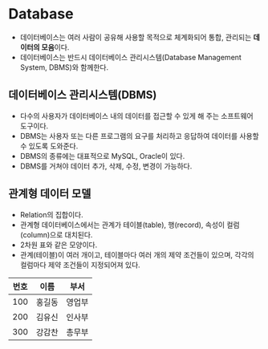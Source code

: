 # Database
- 데이터베이스는 여러 사람이 공유해 사용할 목적으로 체계화되어 통합, 관리되는 **데이터의 모음**이다.
- 데이터베이스는 반드시 데이터베이스 관리시스템(Database Management System, DBMS)와 함께한다.

## 데이터베이스 관리시스템(DBMS)
- 다수의 사용자가 데이터베이스 내의 데이터를 접근할 수 있게 해 주는 소프트웨어 도구이다.
- DBMS는 사용자 또는 다른 프로그램의 요구를 처리하고 응답하여 데이터를 사용할 수 있도록 도와준다.
- DBMS의 종류에는 대표적으로 MySQL, Oracle이 있다.
- DBMS를 거쳐야 데이터 추가, 삭제, 수정, 변경이 가능하다.

## 관계형 데이터 모델
- Relation의 집합이다.
- 관계형 데이터베이스에서는 관계가 테이블(table), 행(record), 속성이 컬럼(column)으로 대치된다.
- 2차원 표와 같은 모양이다.
- 관계(테이블)이 여러 개이고, 테이블마다 여러 개의 제약 조건들이 있으며, 각각의 컬럼마다 제약 조건들이 지정되어져 있다.

| 번호 | 이름 | 부서 |
| --- | --- | --- |
| 100 | 홍길동 | 영업부 |
| 200 | 김유신 | 인사부 |
| 300 | 강감찬 | 총무부 |
